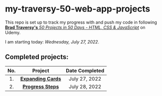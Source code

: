# my-traversy-50-web-app-projects

This repo is set up to track my progress with and push my code in following [**Brad Traversy's** *50 Projects in 50 Days - HTML, CSS & JavaScript*](https://www.udemy.com/course/50-projects-50-days/) on Udemy. 

I am starting today: *Wednesday, July 27, 2022*.

## Completed projects:

| No.  | Project           | Date Completed | 
| :--: |  :-------------:  | :-------------:|
|   1.   | **[Expanding Cards](https://michaelkleemoff.github.io/my-traversy-50-web-app-projects/expanding-cards/)** |  July 27, 2022 |
|   2.   | **[Progress Steps](https://michaelkleemoff.github.io/my-traversy-50-web-app-projects/progress-steps)**    |  July 28, 2022 |
